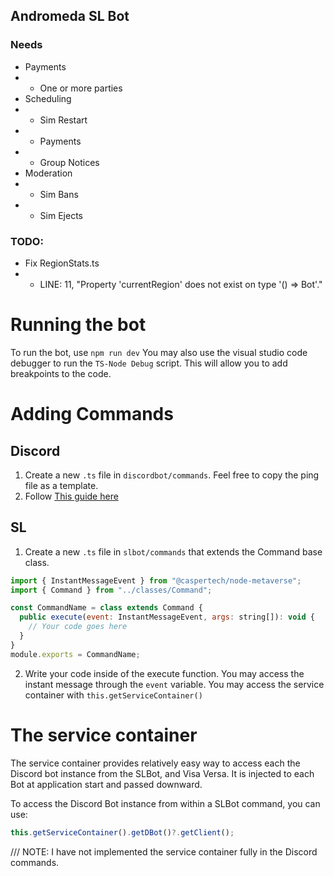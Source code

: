 ## Andromeda SL Bot

### Needs

- Payments
- - One or more parties
- Scheduling
- - Sim Restart
- - Payments
- - Group Notices
- Moderation
- - Sim Bans
- - Sim Ejects

### TODO:

- Fix RegionStats.ts
- - LINE: 11, "Property 'currentRegion' does not exist on type '() => Bot'."

# Running the bot

To run the bot, use `npm run dev`
You may also use the visual studio code debugger to run the `TS-Node Debug` script. This will allow you to add breakpoints to the code.

# Adding Commands

## Discord

1. Create a new `.ts` file in `discordbot/commands`. Feel free to copy the ping file as a template.
2. Follow [This guide here](https://discordjs.guide/creating-your-bot/slash-commands.html#before-you-continue)

## SL

1. Create a new `.ts` file in `slbot/commands` that extends the Command base class.

```js
import { InstantMessageEvent } from "@caspertech/node-metaverse";
import { Command } from "../classes/Command";

const CommandName = class extends Command {
  public execute(event: InstantMessageEvent, args: string[]): void {
    // Your code goes here
  }
}
module.exports = CommandName;
```

2. Write your code inside of the execute function. You may access the instant message through the `event` variable. You may access the service container with `this.getServiceContainer()`

# The service container

The service container provides relatively easy way to access each the Discord bot instance from the SLBot, and Visa Versa. It is injected to each Bot at application start and passed downward.

To access the Discord Bot instance from within a SLBot command, you can use:

```js
this.getServiceContainer().getDBot()?.getClient();
```

/// NOTE: I have not implemented the service container fully in the Discord commands.
